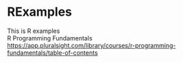 # RExamples
This is R examples  
R Programming Fundamentals  
https://app.pluralsight.com/library/courses/r-programming-fundamentals/table-of-contents
